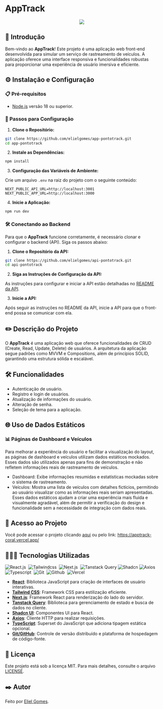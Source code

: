 # AppTrack

<p align='center'>
  <img src='https://github.com/elielgomes/app-pontotrack/assets/108281436/9c94463b-f7ef-45dc-a08b-b6be13260d7a'/>
</p>

## 📌 Introdução

Bem-vindo ao **AppTrack**! Este projeto é uma aplicação web front-end desenvolvida para simular um serviço de rastreamento de veículos. A aplicação oferece uma interface responsiva e funcionalidades robustas para proporcionar uma experiência de usuário imersiva e eficiente.

## ⚙️ Instalação e Configuração

### 📋 Pré-requisitos

- [Node.js](https://nodejs.org/) versão 18 ou superior.

### 🔧 Passos para Configuração

1. **Clone o Repositório:**

```bash
git clone https://github.com/elielgomes/app-pontotrack.git
cd app-pontotrack
```

2. **Instale as Dependências:**

```bash
npm install
```

3. **Configuração das Variáveis de Ambiente:**

Crie um arquivo `.env` na raiz do projeto com o seguinte conteúdo:

```env
NEXT_PUBLIC_API_URL=http://localhost:3001
NEXT_PUBLIC_APP_URL=http://localhost:3000
```

4. **Inicie a Aplicação:**

```bash
npm run dev
```

### 🛠 Conectando ao Backend

Para que o **AppTrack** funcione corretamente, é necessário clonar e configurar o backend (API). Siga os passos abaixo:

1. **Clone o Repositório da API:**

```bash
git clone https://github.com/elielgomes/api-pontotrack.git
cd api-pontotrack
```

2. **Siga as Instruções de Configuração da API:**

As instruções para configurar e iniciar a API estão detalhadas no [README da API](https://github.com/elielgomes/api-pontotrack).

3. **Inicie a API:**

Após seguir as instruções no README da API, inicie a API para que o front-end possa se comunicar com ela.

## ✏️ Descrição do Projeto

O **AppTrack** é uma aplicação web que oferece funcionalidades de CRUD (Create, Read, Update, Delete) de usuários. A arquitetura da aplicação segue padrões como MVVM e Compositions, além de princípios SOLID, garantindo uma estrutura sólida e escalável.

## 🛠️ Funcionalidades

- Autenticação de usuário.
- Registro e login de usuários.
- Atualização de informações do usuário.
- Alteração de senha.
- Seleção de tema para a aplicação.

## 🌐 Uso de Dados Estáticos

### 📊 Páginas de Dashboard e Veículos
Para melhorar a experiência do usuário e facilitar a visualização do layout, as páginas de dashboard e veículos utilizam dados estáticos mockados. Esses dados são utilizados apenas para fins de demonstração e não refletem informações reais de rastreamento de veículos.

- Dashboard: Exibe informações resumidas e estatísticas mockadas sobre o sistema de rastreamento.
- Veículos: Mostra uma lista de veículos com detalhes fictícios, permitindo ao usuário visualizar como as informações reais seriam apresentadas.
Esses dados estáticos ajudam a criar uma experiência mais fluida e visualmente agradável, além de permitir a verificação do design e funcionalidade sem a necessidade de integração com dados reais.

## 🔗 Acesso ao Projeto

Você pode acessar o projeto clicando [aqui](https://apptrack-coral.vercel.app/) ou pelo link: https://apptrack-coral.vercel.app/

## 👨🏻‍💻 Tecnologias Utilizadas
![React.js](https://img.shields.io/badge/React-20232A?style=for-the-badge&logo=react&logoColor=61DAFB)&nbsp;
![Tailwindcss](https://img.shields.io/badge/Tailwind_CSS-38B2AC?style=for-the-badge&logo=tailwind-css&logoColor=white)&nbsp;
![Next.js](https://img.shields.io/badge/next%20js-000000?style=for-the-badge&logo=nextdotjs&logoColor=white)&nbsp;
![Tanstack Query](https://img.shields.io/badge/-Tanstack%20Query-FF4154?style=for-the-badge&logo=react%20query&logoColor=white)
![Shadcn](https://img.shields.io/badge/shadcn%2Fui-000000?style=for-the-badge&logo=shadcnui&logoColor=white)
![Axios](https://img.shields.io/badge/axios-671ddf?&style=for-the-badge&logo=axios&logoColor=white)
![Typescript](https://img.shields.io/badge/TypeScript-007ACC?style=for-the-badge&logo=typescript&logoColor=white)&nbsp;
![Git](https://img.shields.io/badge/GIT-E44C30?style=for-the-badge&logo=git&logoColor=white)&nbsp;
![Github](https://img.shields.io/badge/GitHub-100000?style=for-the-badge&logo=github&logoColor=white)&nbsp;
![Vercel](https://img.shields.io/badge/vercel-%23000000.svg?style=for-the-badge&logo=vercel&logoColor=white)

- **[React](https://reactjs.org/)**: Biblioteca JavaScript para criação de interfaces de usuário interativas.
- **[Tailwind CSS](https://tailwindcss.com/)**: Framework CSS para estilização eficiente.
- **[Next.js](https://nextjs.org/)**: Framework React para renderização do lado do servidor.
- **[Tanstack Query](https://tanstack.com/query)**: Biblioteca para gerenciamento de estado e busca de dados no cliente.
- **[Shadcn UI](https://shadcn.dev/)**: Componentes UI para React.
- **[Axios](https://axios-http.com/)**: Cliente HTTP para realizar requisições.
- **[TypeScript](https://www.typescriptlang.org/)**: Superset do JavaScript que adiciona tipagem estática opcional.
- **[Git/GitHub](https://github.com/)**: Controle de versão distribuído e plataforma de hospedagem de código-fonte.

## 📄 Licença

Este projeto está sob a licença MIT. Para mais detalhes, consulte o arquivo [LICENSE](https://github.com/elielgomes/app-pontotrack/blob/main/LICENSE.md).

## ✒️ Autor

Feito por [Eliel Gomes](https://github.com/elielgomes).
